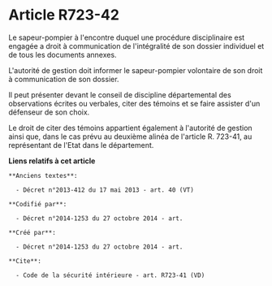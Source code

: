 # Article R723-42

Le sapeur-pompier à l'encontre duquel une procédure disciplinaire est engagée a droit à communication de l'intégralité de son
dossier individuel et de tous les documents annexes. 

L'autorité de gestion doit informer le sapeur-pompier volontaire de son droit à communication de son dossier. 

Il peut présenter devant le conseil de discipline départemental des observations écrites ou verbales, citer des témoins et se
faire assister d'un défenseur de son choix. 

Le droit de citer des témoins appartient également à l'autorité de gestion ainsi que, dans le cas prévu au deuxième alinéa de
l'article R. 723-41, au représentant de l'Etat dans le département.

**Liens relatifs à cet article**

	**Anciens textes**:

	  - Décret n°2013-412 du 17 mai 2013 - art. 40 (VT)

	**Codifié par**:

	  - Décret n°2014-1253 du 27 octobre 2014 - art.

	**Créé par**:

	  - Décret n°2014-1253 du 27 octobre 2014 - art.

	**Cite**:

	  - Code de la sécurité intérieure - art. R723-41 (VD)

